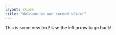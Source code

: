 ```yaml
---
layout: slide
title: "Welcome to our second slide!"
---
```

This is some new text!
Use the left arrow to go back!
